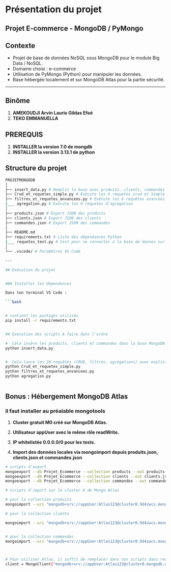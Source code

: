 # Présentation du projet

## Projet E-commerce - MongoDB / PyMongo

## Contexte

- Projet de base de données NoSQL sous MongoDB pour le module Big Data / NoSQL.
- Domaine choisi : e-commerce
- Utilisation de PyMongo (Python) pour manipuler les données.
- Base hébergée localement et sur MongoDB Atlas pour la partie sécurité.

---

## Binôme

1. **AMEKOUDJI Arvin Lauris Gildas Efoé**
1. **TEKO EMMANUELLA**

## PREREQUIS

1. **INSTALLER la version 7.0 de mongdb**
1. **INSTALLER la version 3.13.1 de python**

## Structure du projet

``` bash
PROJETMONGODB
│
├── insert_data.py # Remplit la base avec produits, clients, commandes
├── Crud_et_requetes_simple.py # Exécute les 6 requetes crud et Simple
├── filtres_et_requetes_anvancees.py # Exécute les 6 requêtes avancees
|___ agregation.py # Execute les 8 requetes d'agregation
│
├── produits.json # Export JSON des produits
├── clients.json # Export JSON des clients
├── commandes.json # Export JSON des commandes
│
├── README.md 
├── requirements.txt # Liste des dépendances Python
|___ requetes_text.py # test pour se connecter a la base de donnes sur Atlas
│
└── .vscode/ # Paramètres VS Code

---

## Exécution du projet


### Installer les dépendances

Dans ton terminal VS Code :

```bash


# contient les packages utilisés
pip install -r requirements.txt


## Execution des scripts A faire dans l'ordre

#  Cela insère les produits, clients et commandes dans la base MongoDB locale Projet_Ecommerce.
python insert_data.py


#  Cela lance les 20 requêtes (CRUD, filtres, agrégations) avec explications affichées dans le terminal.
python Crud_et_requetes_simple.py
python filtres_et_requetes_anvancees.py
python agregation.py



```

## Bonus : Hébergement MongoDB Atlas

### **il faut installer au préalable mongotools**

1. **Cluster gratuit M0 créé sur MongoDB Atlas.**

1. **Utilisateur appUser avec le même rôle readWrite.**

1. **IP whitelistée 0.0.0.0/0 pour les tests.**

1. **Import des données locales via mongoimport depuis produits.json, clients.json et commandes.json**

``` bash
# scripts d'export
mongoexport --db Projet_Ecommerce --collection produits --out produits.json --jsonArray
mongoexport --db Projet_Ecommerce --collection clients --out clients.json --jsonArray
mongoexport --db Projet_Ecommerce --collection commandes --out commandes.json --jsonArray

# scripts d'import sur le cluster 0 de Mongo Atlas

# pour la collection produits
mongoimport --uri "mongodb+srv://appUser:Atlas123@cluster0.9d4zwcs.mongodb.net/Projet_Ecommerce?retryWrites=true&w=majority&appName=Cluster0" --collection produits --file produits.json --jsonArray

# pour la collection clients

mongoimport --uri "mongodb+srv://appUser:Atlas123@cluster0.9d4zwcs.mongodb.net/Projet_Ecommerce?retryWrites=true&w=majority&appName=Cluster0" --collection clients --file clients.json --jsonArray


# pour la collection commandes
mongoimport --uri "mongodb+srv://appUser:Atlas123@cluster0.9d4zwcs.mongodb.net/Projet_Ecommerce?retryWrites=true&w=majority&appName=Cluster0" --collection commandes --file commandes.json --jsonArray



# Pour utiliser Atlas, il suffit de remplacer dans vos scripts dans requete.py:
client = MongoClient("mongodb+srv://appUser:Atlas123@cluster0.mongodb.net/Projet_Ecommerce")

